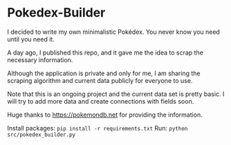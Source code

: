 # Pokedex-Builder

I decided to write my own minimalistic Pokédex. You never know you need until you need it.

A day ago, I published this repo, and it gave me the idea to scrap the necessary information.

Although the application is private and only for me, I am sharing the scraping algorithm and current data publicly for everyone to use.

Note that this is an ongoing project and the current data set is pretty basic. I will try to add more data and create connections with fields soon.

Huge thanks to https://pokemondb.net for providing the information.

Install packages: ```pip install -r requirements.txt```
Run: ```python src/pokedex_builder.py```